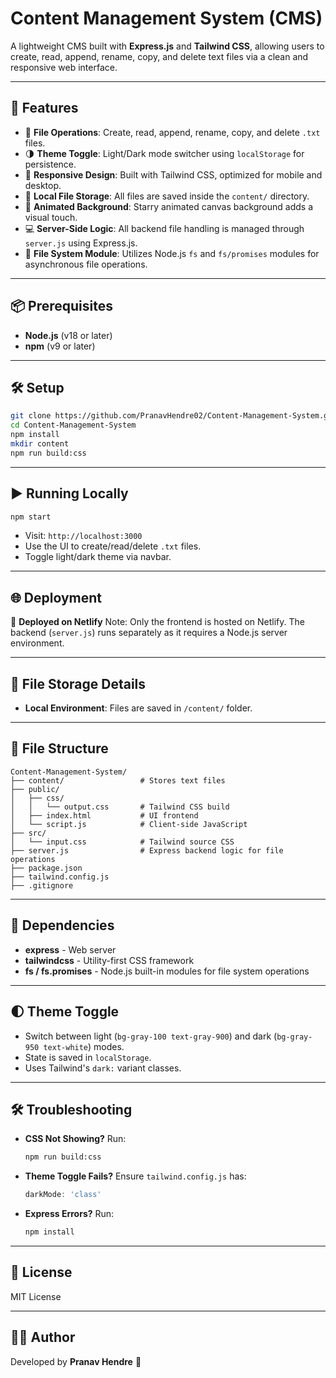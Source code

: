 # Content Management System (CMS)

A lightweight CMS built with **Express.js** and **Tailwind CSS**, allowing users to create, read, append, rename, copy, and delete text files via a clean and responsive web interface.

---

## 🚀 Features

* 📄 **File Operations**: Create, read, append, rename, copy, and delete `.txt` files.
* 🌗 **Theme Toggle**: Light/Dark mode switcher using `localStorage` for persistence.
* 📱 **Responsive Design**: Built with Tailwind CSS, optimized for mobile and desktop.
* 📁 **Local File Storage**: All files are saved inside the `content/` directory.
* 🎨 **Animated Background**: Starry animated canvas background adds a visual touch.
* 💻 **Server-Side Logic**: All backend file handling is managed through `server.js` using Express.js.
* 📜 **File System Module**: Utilizes Node.js `fs` and `fs/promises` modules for asynchronous file operations.

---

## 📦 Prerequisites

* **Node.js** (v18 or later)
* **npm** (v9 or later)

---

## 🛠️ Setup

```bash
git clone https://github.com/PranavHendre02/Content-Management-System.git
cd Content-Management-System
npm install
mkdir content
npm run build:css
```

---

## ▶️ Running Locally

```bash
npm start
```

* Visit: `http://localhost:3000`
* Use the UI to create/read/delete `.txt` files.
* Toggle light/dark theme via navbar.

---

## 🌐 Deployment

📌 **Deployed on Netlify**
Note: Only the frontend is hosted on Netlify. The backend (`server.js`) runs separately as it requires a Node.js server environment.

---

## 📁 File Storage Details

* **Local Environment**: Files are saved in `/content/` folder.

---

## 📂 File Structure

```
Content-Management-System/
├── content/                 # Stores text files
├── public/
│   ├── css/
│   │   └── output.css       # Tailwind CSS build
│   ├── index.html           # UI frontend
│   └── script.js            # Client-side JavaScript
├── src/
│   └── input.css            # Tailwind source CSS
├── server.js                # Express backend logic for file operations
├── package.json
├── tailwind.config.js
├── .gitignore
```

---

## 🧩 Dependencies

* **express** - Web server
* **tailwindcss** - Utility-first CSS framework
* **fs / fs.promises** - Node.js built-in modules for file system operations

---

## 🌓 Theme Toggle

* Switch between light (`bg-gray-100 text-gray-900`) and dark (`bg-gray-950 text-white`) modes.
* State is saved in `localStorage`.
* Uses Tailwind's `dark:` variant classes.

---

## 🛠️ Troubleshooting

* **CSS Not Showing?** Run:

  ```bash
  npm run build:css
  ```
* **Theme Toggle Fails?** Ensure `tailwind.config.js` has:

  ```js
  darkMode: 'class'
  ```
* **Express Errors?** Run:

  ```bash
  npm install
  ```

---

## 🪪 License

MIT License

---

## 👨‍💻 Author

Developed by **Pranav Hendre** 🚀
